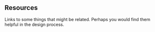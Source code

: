 ## Resources

Links to some things that might be related. Perhaps you would find them helpful in the design process. 
